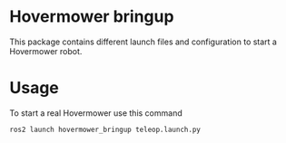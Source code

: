 # Hovermower bringup
This package contains different launch files and configuration to start a Hovermower robot.

# Usage
To start a real Hovermower use this command
```
ros2 launch hovermower_bringup teleop.launch.py
```